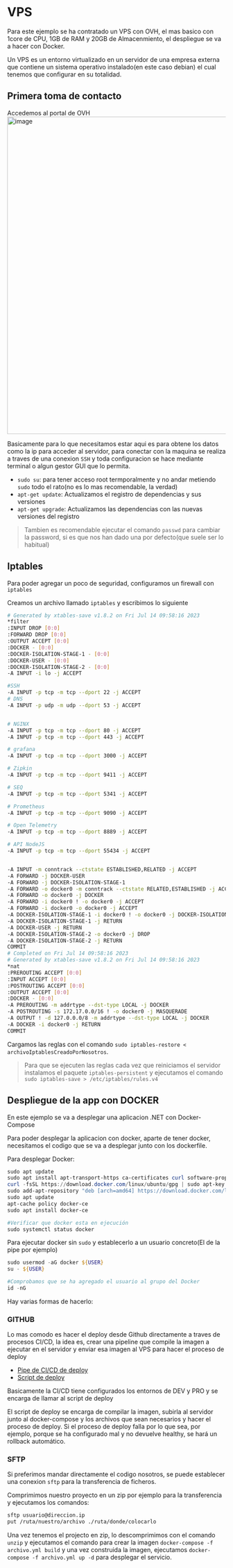 # VPS
Para este ejemplo se ha contratado un VPS con OVH, el mas basico con 1core de CPU, 1GB de RAM y 20GB de Almacenmiento, el despliegue se va a hacer con Docker.

Un VPS es un entorno virtualizado en un servidor de una empresa externa que contiene un sistema operativo instalado(en este caso debian) el cual tenemos que configurar en su totalidad.

## Primera toma de contacto 
Accedemos al portal de OVH
<img width="731" alt="image" src="https://github.com/g4rc1ss/ApuntesProgramacion/assets/28193994/f7703bf0-ff19-4c0a-a2c0-9f24461fa029">

Basicamente para lo que necesitamos estar aqui es para obtene los datos como la ip para acceder al servidor, para conectar con la maquina se realiza a traves de una conexion `SSH` y toda configuracion se hace mediante terminal o algun gestor GUI que lo permita.
- `sudo su`: para tener acceso root termporalmente y no andar metiendo `sudo` todo el rato(no es lo mas recomendable, la verdad)
- `apt-get update`: Actualizamos el registro de dependencias y sus versiones
- `apt-get upgrade`: Actualizamos las dependencias con las nuevas versiones del registro

> Tambien es recomendable ejecutar el comando `passwd` para cambiar la password, si es que nos han dado una por defecto(que suele ser lo habitual)

## Iptables
Para poder agregar un poco de seguridad, configuramos un firewall con `iptables`

Creamos un archivo llamado `iptables` y escribimos lo siguiente
```bash
# Generated by xtables-save v1.8.2 on Fri Jul 14 09:58:16 2023
*filter
:INPUT DROP [0:0]
:FORWARD DROP [0:0]
:OUTPUT ACCEPT [0:0]
:DOCKER - [0:0]
:DOCKER-ISOLATION-STAGE-1 - [0:0]
:DOCKER-USER - [0:0]
:DOCKER-ISOLATION-STAGE-2 - [0:0]
-A INPUT -i lo -j ACCEPT

#SSH
-A INPUT -p tcp -m tcp --dport 22 -j ACCEPT
# DNS
-A INPUT -p udp -m udp --dport 53 -j ACCEPT


# NGINX
-A INPUT -p tcp -m tcp --dport 80 -j ACCEPT
-A INPUT -p tcp -m tcp --dport 443 -j ACCEPT

# grafana
-A INPUT -p tcp -m tcp --dport 3000 -j ACCEPT

# Zipkin
-A INPUT -p tcp -m tcp --dport 9411 -j ACCEPT

# SEQ
-A INPUT -p tcp -m tcp --dport 5341 -j ACCEPT

# Prometheus
-A INPUT -p tcp -m tcp --dport 9090 -j ACCEPT

# Open Telemetry
-A INPUT -p tcp -m tcp --dport 8889 -j ACCEPT

# API NodeJS
-A INPUT -p tcp -m tcp --dport 55434 -j ACCEPT


-A INPUT -m conntrack --ctstate ESTABLISHED,RELATED -j ACCEPT
-A FORWARD -j DOCKER-USER
-A FORWARD -j DOCKER-ISOLATION-STAGE-1
-A FORWARD -o docker0 -m conntrack --ctstate RELATED,ESTABLISHED -j ACCEPT
-A FORWARD -o docker0 -j DOCKER
-A FORWARD -i docker0 ! -o docker0 -j ACCEPT
-A FORWARD -i docker0 -o docker0 -j ACCEPT
-A DOCKER-ISOLATION-STAGE-1 -i docker0 ! -o docker0 -j DOCKER-ISOLATION-STAGE-2
-A DOCKER-ISOLATION-STAGE-1 -j RETURN
-A DOCKER-USER -j RETURN
-A DOCKER-ISOLATION-STAGE-2 -o docker0 -j DROP
-A DOCKER-ISOLATION-STAGE-2 -j RETURN
COMMIT
# Completed on Fri Jul 14 09:58:16 2023
# Generated by xtables-save v1.8.2 on Fri Jul 14 09:58:16 2023
*nat
:PREROUTING ACCEPT [0:0]
:INPUT ACCEPT [0:0]
:POSTROUTING ACCEPT [0:0]
:OUTPUT ACCEPT [0:0]
:DOCKER - [0:0]
-A PREROUTING -m addrtype --dst-type LOCAL -j DOCKER
-A POSTROUTING -s 172.17.0.0/16 ! -o docker0 -j MASQUERADE
-A OUTPUT ! -d 127.0.0.0/8 -m addrtype --dst-type LOCAL -j DOCKER
-A DOCKER -i docker0 -j RETURN
COMMIT
```
Cargamos las reglas con el comando `sudo iptables-restore < archivoIptablesCreadoPorNosotros`.

> Para que se ejecuten las reglas cada vez que reiniciamos el servidor instalamos el paquete `iptables-persistent` y ejecutamos el comando `sudo iptables-save > /etc/iptables/rules.v4`

##  Despliegue de la app con DOCKER
En este ejemplo se va a desplegar una aplicacion .NET con Docker-Compose

Para poder desplegar la aplicacion con docker, aparte de tener docker, necesitamos el codigo que se va a desplegar junto con los dockerfile.

Para desplegar Docker:
```powershell
sudo apt update
sudo apt install apt-transport-https ca-certificates curl software-properties-common
curl -fsSL https://download.docker.com/linux/ubuntu/gpg | sudo apt-key add -
sudo add-apt-repository "deb [arch=amd64] https://download.docker.com/linux/ubuntu focal stable"
sudo apt update
apt-cache policy docker-ce
sudo apt install docker-ce

#Verificar que docker esta en ejecución
sudo systemctl status docker
```

Para ejecutar docker sin `sudo` y establecerlo a un usuario concreto(El de la pipe por ejemplo)
```powershell
sudo usermod -aG docker ${USER}
su - ${USER}

#Comprobamos que se ha agregado el usuario al grupo del Docker
id -nG
```

Hay varias formas de hacerlo:

### GITHUB
Lo mas comodo es hacer el deploy desde Github directamente a traves de procesos CI/CD, la idea es, crear una pipeline que compile la imagen a ejecutar en el servidor y enviar esa imagen al VPS para hacer el proceso de deploy

- [Pipe de CI/CD de deploy](https://github.com/g4rc1ss/Dotnet-Web-Clean-Architecture-Skeleton/blob/main/.github/workflows/deploy-hostwebapi.yml)
- [Script de deploy](https://github.com/g4rc1ss/Dotnet-Web-Clean-Architecture-Skeleton/blob/main/.docker/deploy.ps1)

Basicamente la CI/CD tiene configurados los entornos de DEV y PRO y se encarga de llamar al script de deploy

El script de deploy se encarga de compilar la imagen, subirla al servidor junto al docker-compose y los archivos que sean necesarios y hacer el proceso de deploy. Si el proceso de deploy falla por lo que sea, por ejemplo, porque se ha configurado mal y no devuelve healthy, se hará un rollback automático.

### SFTP
Si preferimos mandar directamente el codigo nosotros, se puede establecer una conexion `sftp` para la transferencia de ficheros.

Comprimimos nuestro proyecto en un zip por ejemplo para la transferencia y ejecutamos los comandos:
```bash
sftp usuario@direccion.ip
put /ruta/nuestro/archivo ./ruta/donde/colocarlo
```

Una vez tenemos el projecto en zip, lo descomprimimos con el comando `unzip` y ejecutamos el comando para crear la imagen `docker-compose -f archivo.yml build` y una vez construida la imagen, ejecutamos `docker-compose -f archivo.yml up -d` para desplegar el servicio.
